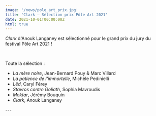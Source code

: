 ```yaml
---
image: '/news/pole_art_prix.jpg'
title: 'Clark – Sélection prix Pôle Art 2021'
date: 2021-10-01T00:00:00Z
html: true
---
```


<p>
  <em>Clark</em> d'Anouk Langaney est sélectionné pour le grand prix du jury du festival Pôle Art 2021 !
</p>
<br/>
<p>Toute la sélection :</p>
<ul>
  <li><em>La mère noire</em>, Jean-Bernard Pouy & Marc Villard </li>
  <li><em>La patience de l'immortelle</em>, Michèle Pedinielli</li>
  <li><em>Lëd</em>, Caryl Férey</li>
  <li><em>Stavros contre Goliath</em>, Sophia Mavroudis</li>
  <li><em>Moktar</em>, Jérémy Bouquin </li>
  <li><em>Clark</em>, Anouk Langaney</li>
</ul>
---


